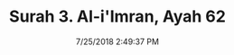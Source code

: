 ---
title       : "Surah 3. Al-i'Imran, Ayah 62"
date        : 7/25/2018 2:49:37 PM
draft       : false
type        : "quran"
layout      : "compare"
BookCode    : "CMP"
SurahNumber : "3"
AyahNumber  : "62"
TotalAyah   : "200"
---